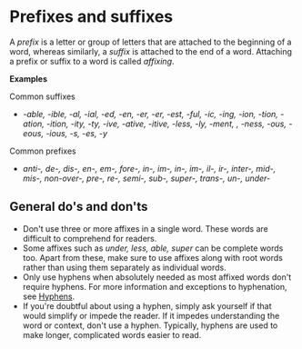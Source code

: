 # Prefixes and suffixes

A *prefix* is a letter or group of letters that are attached to the beginning of a word, whereas similarly, a *suffix* is attached to the end of a word. Attaching a prefix or suffix to a word is called *affixing*.

**Examples**  

Common suffixes
- *-able, -ible, -al, -ial, -ed, -en, -er, -er, -est, -ful, -ic, -ing, -ion, -tion, -ation, -ition, -ity, -ty, -ive, -ative, -itive, -less, -ly, -ment, , -ness, -ous, -eous, -ious, -s, -es, -y*

Common prefixes
- *anti-, de-, dis-, en-, em-, fore-, in-, im-, in-, im-, il-, ir-, inter-, mid-, mis-, non-over-, pre-, re-, semi-, sub-, super-, trans-, un-, under-*

## General do's and don'ts

- Don't use three or more affixes in a single word. These words are difficult to comprehend for readers.
- Some affixes such as *under, less, able, super* can be complete words too. Apart from these, make sure to use affixes along with root words rather than using them separately as individual words.
- Only use hyphens when absolutely needed as most affixed words don't require hyphens. For more information and exceptions to hyphenation, see [Hyphens](https://make.wordpress.org/docs/style-guide/punctuation/hyphens/).
- If you're doubtful about using a hyphen, simply ask yourself if that would simplify or impede the reader. If it impedes understanding the word or context, don't use a hyphen. Typically, hyphens are used to make longer, complicated words easier to read.
